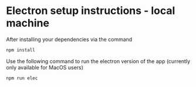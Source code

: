# Electron setup instructions - local machine


<p> After installing your dependencies via the command
   
   ```sh
   npm install
   ```
   
</p>

<p> Use the following command to run the electron version of the app (currently only available for MacOS users)
   
   ```sh
   npm run elec
   ```
</p>

<!--  # For Windows Users
<p> 
 

  ```sh
   npm run elec
   ```

</p>
 -->
